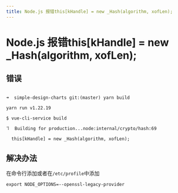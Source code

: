 ```yaml
---
title: Node.js 报错this[kHandle] = new _Hash(algorithm, xofLen);
---
```


# Node.js 报错this[kHandle] = new _Hash(algorithm, xofLen);

## 错误
```shell

➜  simple-design-charts git:(master) yarn build

yarn run v1.22.19

$ vue-cli-service build

⠹  Building for production...node:internal/crypto/hash:69

  this[kHandle] = new _Hash(algorithm, xofLen);

```

## 解决办法

在命令行添加或者在`/etc/profile`中添加

```shell
export NODE_OPTIONS=--openssl-legacy-provider
```


